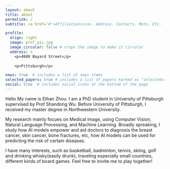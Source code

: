 ```yaml
---
layout: about
title: about
permalink: /
subtitle: <a href='#'>Affiliations</a>. Address. Contacts. Moto. Etc.

profile:
  align: right
  image: prof_pic.jpg
  image_circular: false # crops the image to make it circular
  address: >
    <p>4609 Bayard Street</p>
    
    <p>Pittsburgh</p>

news: true  # includes a list of news items
selected_papers: true # includes a list of papers marked as "selected={true}"
social: true  # includes social icons at the bottom of the page
---
```


Hello My name is Ethan Zhou. I am a PhD student in University of Pittsburgh supervised by Prof Shandong Wu. Before University of Pittsburgh, I received my master degree in Northwestern University.

My research mainly focues on Medical image, using Computer Vision, Natural Language Processing, and Machine Learning. Broadly spreaking, I study how AI models empower and aid doctors to diagnosis the breast cancer, skin cancer, bone fractures, etc, how AI models can be used for predicting the risk of certain diseases.

I have many interests, such as basketball, badminton, tennis, skiing, golf and drinking whisky(easily drunk), traveling especially small countries, different kinds of board games. Feel free to inivite me to play together!
